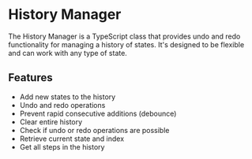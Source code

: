 # History Manager

The History Manager is a TypeScript class that provides undo and redo functionality for managing a history of states. It's designed to be flexible and can work with any type of state.

## Features

- Add new states to the history
- Undo and redo operations
- Prevent rapid consecutive additions (debounce)
- Clear entire history
- Check if undo or redo operations are possible
- Retrieve current state and index
- Get all steps in the history
